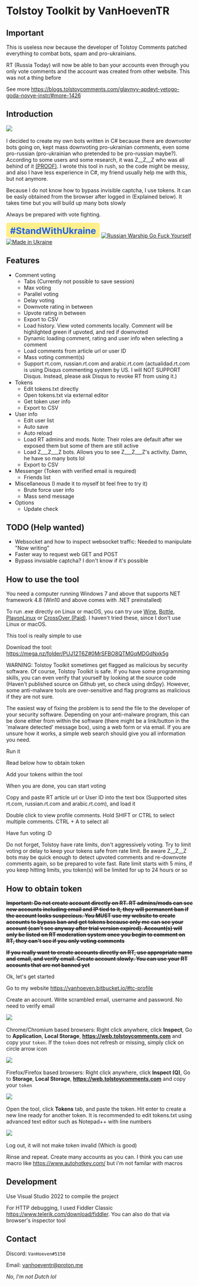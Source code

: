# Tolstoy Toolkit by VanHoevenTR

## Important

This is useless now because the developer of Tolstoy Comments patched everything to combat bots, spam and pro-ukrainians.

RT (Russia Today) will now be able to ban your accounts even through you only vote comments and the account was created from other website. This was not a thing before

See more https://blogs.tolstoycomments.com/glavnyy-apdeyt-yetogo-goda-novye-instr/#more-1426

## Introduction

![](https://i.imgur.com/vHB4UBI.png)

I decided to create my own bots written in C# because there are downvoter bots going on, kept mass downvoting pro-ukrainian comments, even some pro-russian (pro-ukrainian who pretended to be pro-russian maybe?). According to some users and some research, it was Z__Z__Z who was all behind of it [(PROOF)](https://imgur.com/a/klDCUbm). I wrote this tool in rush, so the code might be messy, and also I have less experience in C#, my friend usually help me with this, but not anymore.

Because I do not know how to bypass invisible captcha, I use tokens. It can be easly obtained from the browser after logged in (Explained below). It takes time but you will build up many bots slowly

Always be prepared with vote fighting. 

[![Stand With Ukraine](https://raw.githubusercontent.com/vshymanskyy/StandWithUkraine/main/badges/StandWithUkraine.svg)](https://stand-with-ukraine.pp.ua) [![Russian Warship Go Fuck Yourself](https://raw.githubusercontent.com/vshymanskyy/StandWithUkraine/main/badges/RussianWarship.svg)](https://stand-with-ukraine.pp.ua) [![Made in Ukraine](https://img.shields.io/badge/made_in-ukraine-ffd700.svg?labelColor=0057b7)](https://stand-with-ukraine.pp.ua)

## Features
- Comment voting
   - Tabs (Currently not possible to save session)
   - Max voting
   - Parallel voting
   - Delay voting
   - Downvote rating in between
   - Upvote rating in between
   - Export to CSV
   - Load history. View voted comments locally. Comment will be highlighted green if upvoted, and red if downvoted
   - Dynamic loading comment, rating and user info when selecting a comment
   - Load comments from article url or user ID
   - Mass voting comment(s)
   - Support rt.com, russian.rt.com and arabic.rt.com (actualidad.rt.com is using Disqus commenting system by US. I will NOT SUPPORT Disqus. Instead, please ask Disqus to revoke RT from using it.)
- Tokens
   - Edit tokens.txt directly
   - Open tokens.txt via external editor
   - Get token user info
   - Export to CSV
- User info
   - Edit user list
   - Auto save
   - Auto reload
   - Load RT admins and mods. Note: Their roles are default after we exposed them but some of them are still active
   - Load Z___Z___Z bots. Allows you to see Z___Z___Z's activity. Damn, he have so many bots lol
   - Export to CSV
- Messenger (Token with verified email is required)
   - Friends list
- Miscellaneous (I made it to myself bt feel free to try it)
   - Brute force user info
   - Mass send message
- Options
   - Update check

## TODO (Help wanted)

- Websocket and how to inspect websocket traffic: Needed to manipulate "Now writing"
- Faster way to request web GET and POST
- Bypass invisiable captcha? I don't know if it's possible

## How to use the tool

You need a computer running Windows 7 and above that supports NET framework 4.8 (Win10 and above comes with .NET preinstalled)

To run .exe directly on Linux or macOS, you can try use [Wine](https://www.winehq.org/), [Bottle](https://usebottles.com/), [PlayonLinux](https://www.playonlinux.com/en/) or [CrossOver (Paid)](https://www.codeweavers.com/). I haven't tried these, since I don't use Linux or macOS.

This tool is really simple to use

Download the tool: https://mega.nz/folder/PUJ12T6Z#0MrSFBO8QTMGqMDGdNxk5g

WARNING: Tolstoy Toolkit sometimes get flagged as malicious by security software. Of course, Tolstoy Toolkit is safe. If you have some programming skills, you can even verify that yourself by looking at the source code (Haven't published source on Github yet, so check using dnSpy). However, some anti-malware tools are over-sensitive and flag programs as malicious if they are not sure.

The easiest way of fixing the problem is to send the file to the developer of your security software. Depending on your anti-malware program, this can be done either from within the software (there might be a link/button in the 'malware detected' message box), using a web form or via email. If you are unsure how it works, a simple web search should give you all information you need.

Run it

Read below how to obtain token

Add your tokens within the tool

When you are done, you can start voting

Copy and paste RT article url or User ID into the text box (Supported sites rt.com, russian.rt.com and arabic.rt.com), and load it

Double click to view profile comments. Hold SHIFT or CTRL to select multiple comments. CTRL + A to select all

Have fun voting :D

Do not forget, Tolstoy have rate limits, don't aggressively voting. Try to limit voting or delay to keep your tokens safe from rate limit. Be aware Z__Z__Z bots may be quick enough to detect upvoted comments and re-downvote comments again, so be prepared to vote fast. Rate limit starts with 5 mins, if you keep hitting limits, you token(s) will be limited for up to 24 hours or so

## How to obtain token

~~**Important: Do not create account directly on RT. RT admins/mods can see new accounts including email and IP tied to it, they will permanent ban if the account looks suspecious. You MUST use my website to create accounts to bypass ban and get tokens because only me can see your account (can't see anyway after trial version expired). Account(s) will only be listed on RT moderation system once you begin to comment on RT, they can't see if you only voting comments**~~

~~**If you really want to create accounts directly on RT, use appropriate name and email, and verify email. Create account slowly. You can use your RT accounts that are not banned yet**~~

Ok, let's get started

Go to my website https://vanhoeven.bitbucket.io/#tc-profile

Create an account. Write scrambled email, username and password. No need to verify email

![](https://i.imgur.com/2hkJDTh.png)

Chrome/Chromium based browsers: Right click anywhere, click **Inspect**, Go to **Application**, **Local Storage**, **https://web.tolstoycomments.com** and copy your `token`. If the `token` does not refresh or missing, simply click on circle arrow icon

![](https://i.imgur.com/rX4ENZq.png)

Firefox/Firefox based browsers: Right click anywhere, click **Inspect (Q)**, Go to **Storage**, **Local Storage**, **https://web.tolstoycomments.com** and copy your `token`

![](https://i.imgur.com/lZ2QisD.png)

Open the tool, click **Tokens** tab, and paste the token. Hit enter to create a new line ready for another token. It is recommended to edit tokens.txt using advanced text editor such as Notepad++ with line numbers

![](https://i.imgur.com/LwbOTlL.png)

Log out, it will not make token invalid (Which is good)

Rinse and repeat. Create many accounts as you can. I think you can use macro like https://www.autohotkey.com/ but i'm not familar with macros

## Development

Use Visual Studio 2022 to compile the project

For HTTP debugging, I used Fiddler Classic https://www.telerik.com/download/fiddler. You can also do that via browser's inspector tool

## Contact

Discord: `VanHoeven#5150`

Email: vanhoeventr@proton.me

_No, I'm not Dutch lol_